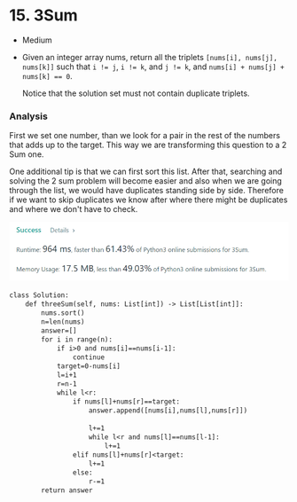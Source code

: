 # 15. 3Sum

* Medium
*   Given an integer array nums, return all the triplets `[nums[i], nums[j], nums[k]]` such that `i != j`, `i != k`, and `j != k`, and `nums[i] + nums[j] + nums[k] == 0`.

    Notice that the solution set must not contain duplicate triplets.

    &#x20;

### Analysis

First we set one number, than we look for a pair in the rest of the numbers that adds up to the target. This way we are transforming this question to a 2 Sum one.&#x20;

One additional tip is that we can first sort this list. After that, searching and solving the 2 sum problem will become easier and also when we are going through the list, we would have duplicates standing side by side. Therefore if we want to skip duplicates we know after where there might be duplicates and where we don't have to check.&#x20;

![](<../.gitbook/assets/image (19) (1) (1).png>)

```
class Solution:
    def threeSum(self, nums: List[int]) -> List[List[int]]:
        nums.sort()
        n=len(nums)
        answer=[]
        for i in range(n):
            if i>0 and nums[i]==nums[i-1]:
                continue
            target=0-nums[i]
            l=i+1
            r=n-1
            while l<r:
                if nums[l]+nums[r]==target:
                    answer.append([nums[i],nums[l],nums[r]])
                    
                    l+=1
                    while l<r and nums[l]==nums[l-1]:
                        l+=1
                elif nums[l]+nums[r]<target:
                    l+=1
                else:
                    r-=1
        return answer
                    
```
